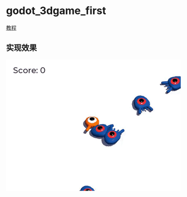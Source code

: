 # godot_3dgame_first
[教程](https://docs.godotengine.org/zh_CN/latest/getting_started/first_3d_game/index.html)

## 实现效果
![demo gif](demo_squash-the-creeps-final.gif)
